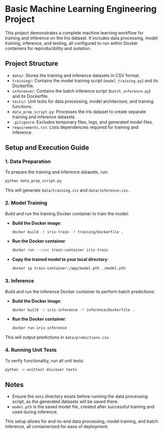 
# Basic Machine Learning Engineering Project

This project demonstrates a complete machine learning workflow for training and inference on the Iris dataset. It includes data processing, model training, inference, and testing, all configured to run within Docker containers for reproducibility and isolation.

## Project Structure

- `data/`: Stores the training and inference datasets in CSV format.
- `training/`: Contains the model training script (`model_training.py`) and its Dockerfile.
- `inference/`: Contains the batch inference script (`batch_inference.py`) and its Dockerfile.
- `tests/`: Unit tests for data processing, model architecture, and training functions.
- `data_prep_script.py`: Processes the Iris dataset to create separate training and inference datasets.
- `.gitignore`: Excludes temporary files, logs, and generated model files.
- `requirements.txt`: Lists dependencies required for training and inference.

## Setup and Execution Guide

### 1. Data Preparation

To prepare the training and inference datasets, run:
```bash
python data_prep_script.py
```
This will generate `data/training.csv` and `data/inference.csv`.

### 2. Model Training

Build and run the training Docker container to train the model:
- **Build the Docker image**:
  ```bash
  docker build -t iris-train -f training/Dockerfile .
  ```
- **Run the Docker container**:
  ```bash
  docker run --name train-container iris-train
  ```
- **Copy the trained model to your local directory**:
  ```bash
  docker cp train-container:/app/model.pth ./model.pth
  ```

### 3. Inference

Build and run the inference Docker container to perform batch predictions:
- **Build the Docker image**:
  ```bash
  docker build -t iris-inference -f inference/Dockerfile .
  ```
- **Run the Docker container**:
  ```bash
  docker run iris-inference
  ```
This will output predictions in `data/predictions.csv`.

### 4. Running Unit Tests

To verify functionality, run all unit tests:
```bash
python -m unittest discover tests
```

## Notes

- Ensure the `data` directory exists before running the data processing script, as the generated datasets will be saved there.
- `model.pth` is the saved model file, created after successful training and used during inference.

This setup allows for end-to-end data processing, model training, and batch inference, all containerized for ease of deployment.
